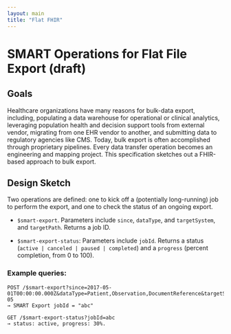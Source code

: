 ```yaml
---
layout: main
title: "Flat FHIR"
---
```


# SMART Operations for Flat File Export (draft)

## Goals

Healthcare organizations have many reasons for bulk-data export, including,
populating a data warehouse for operational or clinical analytics, leveraging
population health and decision support tools from external vendor, migrating
from one EHR vendor to another, and submitting data to regulatory agencies like
CMS. Today, bulk export is often accomplished through proprietary pipelines.
Every data transfer operation becomes an engineering and mapping project.  This
specification sketches out a FHIR-based approach to bulk export.


## Design Sketch

Two operations are defined: one to kick off a (potentially long-running) job to
perform the export, and one to check the status of an ongoing export.


* `$smart-export`. Parameters include `since`, `dataType`, and `targetSystem`, and `targetPath`. Returns a job ID.

* `$smart-export-status`: Parameters include `jobId`. Returns a status (`active | canceled | paused | completed`) and a `progress` (percent completion, from 0 to 100).

### Example queries:

```
POST /$smart-export?since=2017-05-01T00:00:00.000Z&dataType=Patient,Observation,DocumentReference&targetSystem=local&targetPath=server3/exports/may-05
→ SMART Export jobId = "abc"
```

```
GET /$smart-export-status?jobId=abc
→ status: active, progress: 30%.
```

